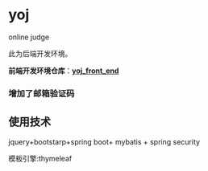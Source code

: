 # yoj
online judge

此为后端开发环境。

**前端开发环境仓库**：[**yoj_front_end**](https://github.com/Li-MingZhong/yoj_front_end)

### 增加了邮箱验证码

## 使用技术

jquery+bootstarp+spring boot+ mybatis + spring security

模板引擎:thymeleaf
